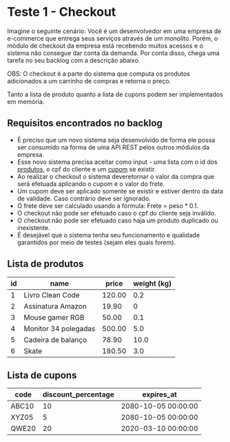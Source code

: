 # Teste 1 - Checkout

Imagine o seguinte cenário: Você é um desenvolvedor em uma empresa de e-commerce que entrega seus serviços através de um monolíto. Porém, o módulo de checkout da empresa está recebendo muitos acessos e o sistema não consegue dar conta da demanda. Por conta disso, chega uma tarefa no seu backlog com a descrição abaixo.

OBS: O checkout é a parte do sistema que computa os produtos adicionados a um carrinho de compras e retorna o preço.

Tanto a lista de produto quanto a lista de cupons podem ser implementados em memória.

## Requisitos encontrados no backlog

- É preciso que um novo sistema seja desenvolvido de forma ele possa ser consumido na forma de uma API REST pelos outros módulos da empresa.
- Esse novo sistema precisa aceitar como input - uma lista com o id dos [produtos](#produtos), o cpf do cliente e um [cupom](#cupom) se existir.
- Ao realizar o checkout o sistema deveretornar o valor da compra que será efetuada aplicando o cupom e o valor do frete.
- Um cupom deve ser aplicado somente se existir e estiver dentro da data de validade. Caso contrário deve ser ignorado.
- O frete deve ser calculado usando a fórmula: Frete = peso * 0.1.
- O checkout não pode ser efetuado caso o cpf do cliente seja inválido.
- O checkout não pode ser efetuado caso haja um produto duplicado ou inexistente.
- É desejável que o sistema tenha seu funcionamento e qualidade garantidos por meio de testes (sejam eles quais forem).

## Lista de <a name="produtos">produtos</a>

| id | name | price | weight (kg)
| ---| --- | --- | --- |
| 1  | Livro Clean Code | 120.00 | 0.2
| 2  | Assinatura Amazon | 19.90 | 0
| 3  | Mouse gamer RGB | 50.00 | 0.1
| 4  | Monitor 34 polegadas | 500.00 | 5.0
| 5  | Cadeira de balanço | 78.90 | 10.0
| 6  | Skate | 180.50 | 3.0


## Lista de <a name="cupom">cupons</a>

| code | discount_percentage | expires_at |
| ---| --- | --- |
| ABC10 | 10 | 2080-10-05 00:00:00
| XYZ05 | 5 | 2080-10-05 00:00:00
| QWE20 | 20 | 2020-03-10 00:00:00

